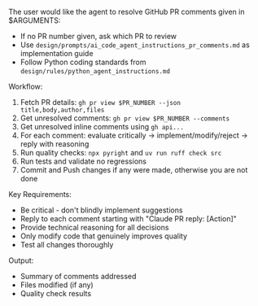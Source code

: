 The user would like the agent to resolve GitHub PR comments given in $ARGUMENTS:

- If no PR number given, ask which PR to review
- Use `design/prompts/ai_code_agent_instructions_pr_comments.md` as implementation guide  
- Follow Python coding standards from `design/rules/python_agent_instructions.md`

Workflow:
1. Fetch PR details: `gh pr view $PR_NUMBER --json title,body,author,files`
2. Get unresolved comments: `gh pr view $PR_NUMBER --comments`
3. Get unresolved inline comments using `gh api...`
3. For each comment: evaluate critically → implement/modify/reject → reply with reasoning
4. Run quality checks: `npx pyright` and `uv run ruff check src`
5. Run tests and validate no regressions
6. Commit and Push changes if any were made, otherwise you are not done

Key Requirements:
- Be critical - don't blindly implement suggestions
- Reply to each comment starting with "Claude PR reply: [Action]"
- Provide technical reasoning for all decisions
- Only modify code that genuinely improves quality
- Test all changes thoroughly

Output:
- Summary of comments addressed
- Files modified (if any)  
- Quality check results